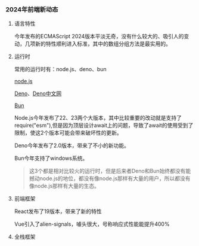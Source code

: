 ### 2024年前端新动态

1. 语言特性

    今年发布的ECMAScript 2024版本平淡无奇，没有什么较大的、吸引人的变动，几项新的特性顺利进入标准，其中的数组分组方法是最实用的。

2. 运行时

    常用的运行时有：node.js、deno、bun

    [node.js](https://nodejs.org/zh-cn)

    [Deno](https://deno.com/)、[Deno中文网](https://www.denojs.cn/)

    [Bun](https://www.bunjs.cn/)

    Node.js今年发布了22、23两个大版本，其中比较重要的改动就是支持了require("esm"),但是因为顶层设计await上的问题，导致了await的使用受到了限制，使这2个版本可能会带来破坏性的更新。

    Deno今年发布了2.0版本，带来了不小的新功能。

    Bun今年支持了windows系统。

    > 这3个都是相对比较火的运行时，但是后来者Deno和Bun始终都没有能撼动node.js的地位，都没有像node.js那样有大量的用户，所以都没有像node.js那样有大量的生态。

3. 前端框架

    React发布了19版本，带来了新的特性

    Vue引入了alien-signals，噱头很大，号称响应式性能能提升400%

4. 全栈框架

    